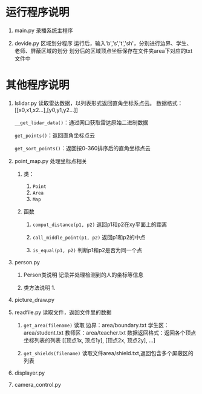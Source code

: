 # 运行程序说明
1. main.py
    录播系统主程序

2. devide.py
    区域划分程序
    运行后，输入‘b','s','t','sh'，分别进行边界、学生、老师、屏蔽区域的划分
    划分后的区域顶点坐标保存在文件夹area下对应的txt文件中

# 其他程序说明
1. lslidar.py
    读取雷达数据，以列表形式返回直角坐标系点云。
    数据格式：[[x0,x1,x2...],[y0,y1,y2...]]

    `__get_lidar_data()`：通过网口获取雷达原始二进制数据

    `get_points()`：返回直角坐标点云

    `get_sort_points()`：返回按0-360排序后的直角坐标点云

2. point_map.py
    处理坐标点相关

    1. 类：
        1. `Point`
        2. `Area`
        3. `Map`

    2. 函数
        1. `comput_distance(p1, p2)`
            返回p1和p2在xy平面上的距离
        
        2. `call_middle_point(p1, p2)`
            返回p1和p2的中点

        3. `is_equal(p1, p2)`
            判断p1和p2是否为同一个点

3. person.py
    1. Person类说明
        记录并处理检测到的人的坐标等信息

    2. 类方法说明
        1. 


4. picture_draw.py

5. readfile.py
    读取文件，返回文件里的数据
    1. `get_area(filename)`
        读取
            边界：area/boundary.txt
            学生区：area/student.txt
            教师区：area/teacher.txt
        数据返回格式：返回各个顶点坐标列表的列表
        [[顶点1x, 顶点1y], [顶点2x, 顶点2y], ...]
    
    2. `get_shields(filename)`
        读取文件area/shield.txt,返回包含多个屏蔽区的列表

6. displayer.py

7. camera_control.py
